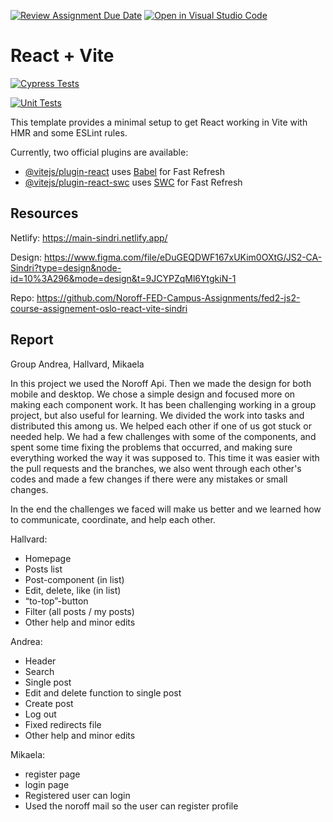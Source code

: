 [![Review Assignment Due Date](https://classroom.github.com/assets/deadline-readme-button-24ddc0f5d75046c5622901739e7c5dd533143b0c8e959d652212380cedb1ea36.svg)](https://classroom.github.com/a/8ndPp79U)
[![Open in Visual Studio Code](https://classroom.github.com/assets/open-in-vscode-718a45dd9cf7e7f842a935f5ebbe5719a5e09af4491e668f4dbf3b35d5cca122.svg)](https://classroom.github.com/online_ide?assignment_repo_id=12225718&assignment_repo_type=AssignmentRepo)

# React + Vite

[![Cypress Tests](https://github.com/Hallvard-Benan/fed2-workflow-course-assignment/actions/workflows/e2e-testing.js.yml/badge.svg?branch=workflow)](https://github.com/Hallvard-Benan/fed2-workflow-course-assignment/actions/workflows/e2e-testing.js.yml)

[![Unit Tests](https://github.com/Hallvard-Benan/fed2-workflow-course-assignment/actions/workflows/unit-testing.js.yml/badge.svg?branch=workflow)](https://github.com/Hallvard-Benan/fed2-workflow-course-assignment/actions/workflows/unit-testing.js.yml)

This template provides a minimal setup to get React working in Vite with HMR and some ESLint rules.

Currently, two official plugins are available:

- [@vitejs/plugin-react](https://github.com/vitejs/vite-plugin-react/blob/main/packages/plugin-react/README.md) uses [Babel](https://babeljs.io/) for Fast Refresh
- [@vitejs/plugin-react-swc](https://github.com/vitejs/vite-plugin-react-swc) uses [SWC](https://swc.rs/) for Fast Refresh

## Resources

Netlify: https://main-sindri.netlify.app/

Design: https://www.figma.com/file/eDuGEQDWF167xUKim0OXtG/JS2-CA-Sindri?type=design&node-id=10%3A296&mode=design&t=9JCYPZqMl6YtgkiN-1

Repo: https://github.com/Noroff-FED-Campus-Assignments/fed2-js2-course-assignement-oslo-react-vite-sindri

## Report

Group Andrea, Hallvard, Mikaela

In this project we used the Noroff Api.
Then we made the design for both mobile and desktop. We chose a simple design and focused more on making each component work.
It has been challenging working in a group project, but also useful for learning.
We divided the work into tasks and distributed this among us. We helped each other if one of us got stuck or needed help. We had a few challenges with some of the components, and spent some time fixing the problems that occurred, and making sure everything worked the way it was supposed to.
This time it was easier with the pull requests and the branches, we also went through each other's codes and made a few changes if there were any mistakes or small changes.

In the end the challenges we faced will make us better and we learned how to communicate, coordinate, and help each other.

Hallvard:

- Homepage
- Posts list
- Post-component (in list)
- Edit, delete, like (in list)
- “to-top”-button
- Filter (all posts / my posts)
- Other help and minor edits

Andrea:

- Header
- Search
- Single post
- Edit and delete function to single post
- Create post
- Log out
- Fixed redirects file
- Other help and minor edits

Mikaela:

- register page
- login page
- Registered user can login
- Used the noroff mail so the user can register profile
